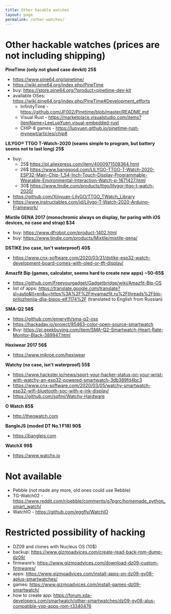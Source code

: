 ```yaml
---
title: Other hacable watches
layout: page
permalink: /other-watches/
---
```

 
# Other hackable watches (prices are not including shipping)
**PineTime (only not glued case devkit) 25$**
  - https://www.pine64.org/pinetime/
  - https://wiki.pine64.org/index.php/PineTime
  - buy: https://store.pine64.org/?product=pinetime-dev-kit
  - available OSes: https://wiki.pine64.org/index.php/PineTime#Development_efforts
    - InfinityTime - https://github.com/JF002/Pinetime/blob/master/README.md
    - Visual Rust - https://marketplace.visualstudio.com/items?itemName=LeeLupYuen.visual-embedded-rust
    - CHIP-8 games - https://lupyuen.github.io/pinetime-rust-mynewt/articles/chip8

**LILYGO® TTGO T-Watch-2020 (seams simple to program, but battery seems not to last long) 25$**
  - buy: 
    - 25$ https://pl.aliexpress.com/item/4000971508364.html
    - 26$ https://www.banggood.com/LILYGO-TTGO-T-Watch-2020-ESP32-Main-Chip-1_54-Inch-Touch-Display-Programmable-Wearable-Environmental-Interaction-Watch-p-1671427.html
    - 30$ https://www.tindie.com/products/ttgo/lilygor-ttgo-t-watch-2020/ 
  - https://github.com/Xinyuan-LilyGO/TTGO_TWatch_Library
  - https://www.instructables.com/id/Lilygo-T-Watch-2020-Arduino-Framework/

**Mixtile GENA 2017 (monochromic always on display, for paring with iOS devices, no case and strap) $34**
  - buy: https://www.dfrobot.com/product-1402.html
  - buy: https://www.tindie.com/products/Mixtile/mixtile-gena/

**DSTIKE (no case, isn't waterproof) 40$**
  - https://www.cnx-software.com/2020/03/31/dstike-esp32-watch-development-board-comes-with-oled-or-tft-display/

**Amazfit Bip (games, calculator, seems hard to create new apps) ~50-65$**
  - https://github.com/Freeyourgadget/Gadgetbridge/wiki/Amazfit-Bip-OS
  - list of apps: https://translate.google.com/translate?sl=auto&tl=en&u=https%3A%2F%2Fmyamazfit.ru%2Fthreads%2Fbip-prilozhenija-dlja-bipos-elf.1174%2F (translated to English from Russian)
  
**SMA-Q2 58$**
  - https://github.com/emeryth/sma-q2-oss
  - https://hackaday.io/project/85463-color-open-source-smartwatch
  - Buy: https://pl.geekbuying.com/item/SMA-Q2-Smartwatch-Heart-Rate-Monitor-Black-389947.html

**Hexiwear 2017 56$**
  - https://www.mikroe.com/hexiwear 

**Watchy (no case, isn't waterproof) 55$**
  - https://www.hackster.io/news/sport-your-hacker-status-on-your-wrist-with-watchy-an-esp32-powered-smartwatch-3db389fd4bc3
  - https://www.cnx-software.com/2020/03/05/watchy-smartwatch-esp32-wifi-bluetooth-soc-with-e-ink-display/
  - https://github.com/sqfmi/Watchy-Hardware

**O Watch 85$**
  - http://theowatch.com

**BangleJS (moded DT No.1 F18) 90$**
  - https://banglejs.com

**WatchX 99$**
  - https://www.watchx.io

# Not available
 - Pebble (not made any more, old ones could use Rebble)
 - TG-Watch02 - https://www.reddit.com/r/pebble/comments/g7pgrc/homemade_python_smart_watch/
 - WatchIO - https://github.com/eggfly/WatchIO

# Restricted possibility of hacking
  - DZ09 and clones with Nucleus OS (10$)
   - backup: https://www.gizmoadvices.com/create-read-back-rom-dump-dz09/
   - firmware’s: https://www.gizmoadvices.com/download-dz09-custom-firmwares/
   - apps: https://www.gizmoadvices.com/install-apps-on-dz09-gv08-aplus-smartwatches/
   - games: https://www.gizmoadvices.com/install-games-dz09-smartwatch/
   - how to create app: https://forum.xda-developers.com/smartwatch/other-smartwatches/dz09-gv08-alus-compatible-vxp-apps-rom-t3340476
